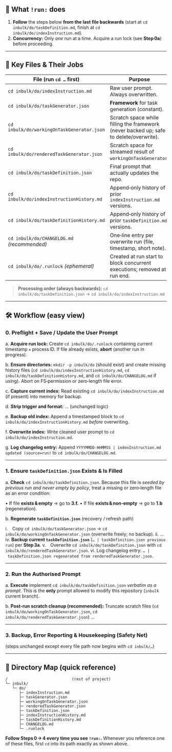 ## 🔑 What `!run:` does

1. **Follow** the steps below **from the last file backwards** (start at `cd inbulk/do/taskDefinition.md`, finish at `cd inbulk/do/indexInstruction.md`).
2. **Concurrency:** Only *one* run at a time. Acquire a run lock (see **Step 0a**) before proceeding.

---

## 📂 Key Files & Their Jobs

| File (run `cd …` first)                     | Purpose                                                                                |
| ------------------------------------------- | -------------------------------------------------------------------------------------- |
| `cd inbulk/do/indexInstruction.md`          | Raw user prompt. Always overwritten.                                                   |
| `cd inbulk/do/taskGenerator.json`           | **Framework** for task generation (constant).                                          |
| `cd inbulk/do/workingOnTaskGenerator.json`  | Scratch space while filling the framework (never backed up; safe to delete/overwrite). |
| `cd inbulk/do/renderedTaskGenerator.json`   | Scratch space for streamed result of `workingOnTaskGenerator`.                         |
| `cd inbulk/do/taskDefinition.json`          | Final prompt that actually updates the repo.     |
| `cd inbulk/do/indexInstructionHistory.md`   | Append‑only history of prior `indexInstruction.md` versions.                           |
| `cd inbulk/do/taskDefinitionHistory.md`     | Append‑only history of prior `taskDefinition.md` versions.                             |
| `cd inbulk/do/CHANGELOG.md` *(recommended)* | One‑line entry per overwrite run (file, timestamp, short note).                        |
| `cd inbulk/do/.runlock` *(ephemeral)*       | Created at run start to block concurrent executions; removed at run end.               |

> **Processing order (always backwards):**
> `cd inbulk/do/taskDefinition.json` → `cd inbulk/do/indexInstruction.md`

---

## 🛠️ Workflow (easy view)

### 0. Preflight + Save / Update the User Prompt

a. **Acquire run lock:** Create `cd inbulk/do/.runlock` containing current timestamp + process ID. If file already exists, **abort** (another run in progress).

b. **Ensure directories:** `mkdir -p inbulk/do` (should exist) and create missing history files (`cd inbulk/do/indexInstructionHistory.md`, `cd inbulk/do/taskDefinitionHistory.md`, and `cd inbulk/do/CHANGELOG.md` if using). Abort on FS‑permission or zero‑length file error.

c. **Capture current index:** Read existing `cd inbulk/do/indexInstruction.md` (if present) into memory for backup.

d. **Strip trigger and format:** … (unchanged logic)

e. **Backup old index:** Append a timestamped block to `cd inbulk/do/indexInstructionHistory.md` *before* overwriting.

f. **Overwrite index:** Write cleaned user prompt to `cd inbulk/do/indexInstruction.md`.

g. **Log changelog entry:** Append `YYYYMMDD‑HHMMSS | indexInstruction.md updated (source=run)` to `cd inbulk/do/CHANGELOG.md`.

---

### 1. Ensure `taskDefinition.json` Exists & Is Filled

a. **Check** `cd inbulk/do/taskDefinition.json`. Because this file is *seeded by previous run and never empty by policy*, treat a missing or zero‑length file as an error condition:

• If file **exists & empty** → go to **3.f.**
• If file **exists & non‑empty** → go to **1.b** (regeneration).

b. **Regenerate `taskDefinition.json`** (recovery / refresh path)

i. Copy `cd inbulk/do/taskGenerator.json` → `cd inbulk/do/workingOnTaskGenerator.json` (overwrite freely; no backup).
ii. …
iv. **Backup current `taskDefinition.json`** (`… | taskDefinition.json previous run`) per **Step 3a**.
v. Overwrite `cd inbulk/do/taskDefinition.json` with `cd inbulk/do/renderedTaskGenerator.json`.
vi. Log changelog entry: `… | taskDefinition.json regenerated from renderedTaskGenerator.json`.

---

### 2. Run the Authorised Prompt

a. **Execute** implement `cd inbulk/do/taskDefinition.json` *verbatim as a prompt*. This is the **only** prompt allowed to modify this repository (`inbulk` current branch).

b. **Post‑run scratch cleanup (recommended):** Truncate scratch files (`cd inbulk/do/workingOnTaskGenerator.json`, `cd inbulk/do/renderedTaskGenerator.json`) …

---

### 3. Backup, Error Reporting & Housekeeping (Safety Net)

(steps unchanged except every file path now begins with `cd inbulk/…`)

---

## 📌 Directory Map (quick reference)

```
/                            (rest of project)
└─ inbulk/
   └─ do/
      ├─ indexInstruction.md
      ├─ taskGenerator.json
      ├─ workingOnTaskGenerator.json
      ├─ renderedTaskGenerator.json
      ├─ taskDefinition.json
      ├─ indexInstructionHistory.md
      ├─ taskDefinitionHistory.md
      ├─ CHANGELOG.md
      └─ .runlock
```

**Follow Steps 0 → 4 every time you see `!run:`.** Whenever you reference one of these files, first `cd` into its path exactly as shown above.